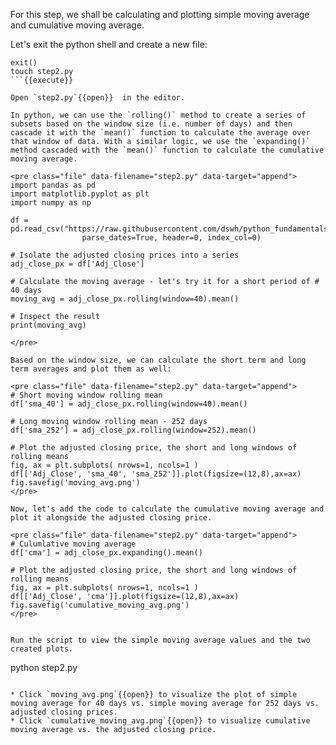 For this step, we shall be calculating and plotting simple moving average and cumulative moving average.

Let's exit the python shell and create a new file:
```
exit()
touch step2.py
```{{execute}}

Open `step2.py`{{open}}  in the editor.

In python, we can use the `rolling()` method to create a series of subsets based on the window size (i.e. number of days) and then cascade it with the `mean()` function to calculate the average over that window of data. With a similar logic, we use the `expanding()` method cascaded with the `mean()` function to calculate the cumulative moving average.

<pre class="file" data-filename="step2.py" data-target="append">
import pandas as pd
import matplotlib.pyplot as plt
import numpy as np

df =  pd.read_csv("https://raw.githubusercontent.com/dswh/python_fundamentals/master/images/apple_stock_eod_prices.csv",
                parse_dates=True, header=0, index_col=0)

# Isolate the adjusted closing prices into a series
adj_close_px = df['Adj_Close']

# Calculate the moving average - let's try it for a short period of # 40 days
moving_avg = adj_close_px.rolling(window=40).mean()

# Inspect the result
print(moving_avg)

</pre>

Based on the window size, we can calculate the short term and long term averages and plot them as well:

<pre class="file" data-filename="step2.py" data-target="append">
# Short moving window rolling mean
df['sma_40'] = adj_close_px.rolling(window=40).mean()

# Long moving window rolling mean - 252 days
df['sma_252'] = adj_close_px.rolling(window=252).mean()

# Plot the adjusted closing price, the short and long windows of rolling means
fig, ax = plt.subplots( nrows=1, ncols=1 ) 
df[['Adj_Close', 'sma_40', 'sma_252']].plot(figsize=(12,8),ax=ax)
fig.savefig('moving_avg.png')
</pre>

Now, let's add the code to calculate the cumulative moving average and plot it alongside the adjusted closing price.

<pre class="file" data-filename="step2.py" data-target="append">
# Culumlative moving average
df['cma'] = adj_close_px.expanding().mean()

# Plot the adjusted closing price, the short and long windows of rolling means
fig, ax = plt.subplots( nrows=1, ncols=1 ) 
df[['Adj_Close', 'cma']].plot(figsize=(12,8),ax=ax)
fig.savefig('cumulative_moving_avg.png')
</pre>


Run the script to view the simple moving average values and the two created plots.

```
python step2.py

```{{execute}}

* Click `moving_avg.png`{{open}} to visualize the plot of simple moving average for 40 days vs. simple moving average for 252 days vs. adjusted closing prices.
* Click `cumulative_moving_avg.png`{{open}} to visualize cumulative moving average vs. the adjusted closing price.